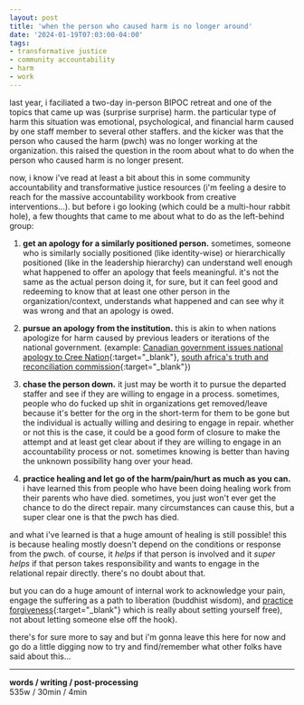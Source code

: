 ```yaml
---
layout: post
title: 'when the person who caused harm is no longer around'
date: '2024-01-19T07:03:00-04:00'
tags:
- transformative justice
- community accountability
- harm
- work
--- 
```


last year, i faciliated a two-day in-person BIPOC retreat and one of the topics that came up was (surprise surprise) harm. the particular type of harm this situation was emotional, psychological, and financial harm caused by one staff member to several other staffers. and the kicker was that the person who caused the harm (pwch) was no longer working at the organization. this raised the question in the room about what to do when the person who caused harm is no longer present. 

now, i know i've read at least a bit about this in some community accountability and transformative justice resources (i'm feeling a desire to reach for the massive accountability workbook from creative interventions...). but before i go looking (which could be a multi-hour rabbit hole), a few thoughts that came to me about what to do as the left-behind group:

1. **get an apology for a similarly positioned person.** sometimes, someone who is similarly socially positioned (like identity-wise) or hierarchically positioned (like in the leadership hierarchy) can understand well enough what happened to offer an apology that feels meaningful. it's not the same as the actual person doing it, for sure, but it can feel good and redeeming to know that at least one other person in the organization/context, understands what happened and can see why it was wrong and that an apology is owed.

2. **pursue an apology from the institution.** this is akin to when nations apologize for harm caused by previous leaders or iterations of the national government. (example: [Canadian government issues national apology to Cree Nation](https://www.aa.com.tr/en/americas/canadian-government-issues-national-apology-to-cree-nation/2652898){:target="_blank"}, [south africa's truth and reconciliation commission](https://www.britannica.com/topic/Truth-and-Reconciliation-Commission-South-Africa){:target="_blank"}) 

3. **chase the person down.** it just may be worth it to pursue the departed staffer and see if they are willing to engage in a process. sometimes, people who do fucked up shit in organizations get removed/leave because it's better for the org in the short-term for them to be gone but the individual is actually willing and desiring to engage in repair. whether or not this is the case, it could be a good form of closure to make the attempt and at least get clear about if they are willing to engage in an accountability process or not. sometimes knowing is better than having the unknown possibility hang over your head. 

4. **practice healing and let go of the harm/pain/hurt as much as you can.** i have learned this from people who have been doing healing work from their parents who have died. sometimes, you just won't ever get the chance to do the direct repair. many circumstances can cause this, but a super clear one is that the pwch has died. 

and what i've learned is that a huge amount of healing is still possible! this is because healing mostly doesn't depend on the conditions or response from the pwch. of course, it *helps* if that person is involved and it *super helps* if that person takes responsibility and wants to engage in the relational repair directly. there's no doubt about that. 

but you can do a huge amount of internal work to acknowledge your pain, engage the suffering as a path to liberation (buddhist wisdom), and [practice forgiveness](https://tinybuddha.com/blog/forgive-and-set-yourself-free/){:target="_blank"} which is really about setting yourself free), not about letting someone else off the hook). 

there's for sure more to say and but i'm gonna leave this here for now and go do a little digging now to try and find/remember what other folks have said about this...


---


<!-- hyperlink bank -->


<!-- &#042; = asterisk -->
<!-- &#039; = single quote '-->

**words / writing / post-processing**  
535w / 30min / 4min